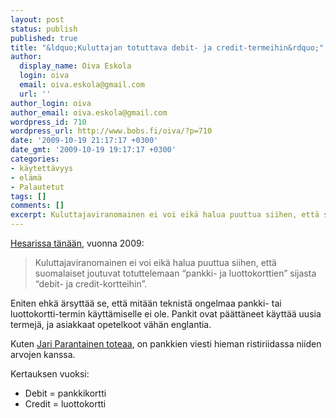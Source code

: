 ```yaml
---
layout: post
status: publish
published: true
title: "&ldquo;Kuluttajan totuttava debit- ja credit-termeihin&rdquo;"
author:
  display_name: Oiva Eskola
  login: oiva
  email: oiva.eskola@gmail.com
  url: ''
author_login: oiva
author_email: oiva.eskola@gmail.com
wordpress_id: 710
wordpress_url: http://www.bobs.fi/oiva/?p=710
date: '2009-10-19 21:17:17 +0300'
date_gmt: '2009-10-19 19:17:17 +0300'
categories:
- käytettävyys
- elämä
- Palautetut
tags: []
comments: []
excerpt: Kuluttajaviranomainen ei voi eikä halua puuttua siihen, että suomalaiset joutuvat totuttelemaan "debit- ja credit-kortteihin".
---
```

<p><a title="HS.fi: Viranomainen: Kuluttajan on vain totuttava debit- ja credit-termeihin" href="http://www.hs.fi/talous/artikkeli/Viranomainen+Kuluttajan+on+vain+totuttava+debit-+ja+credit-termeihin/1135250122418" target="_blank">Hesarissa tänään</a>, vuonna 2009:</p>
<blockquote><p>Kuluttajaviranomainen ei voi eikä halua puuttua siihen, että suomalaiset joutuvat totuttelemaan &ldquo;pankki- ja luottokorttien&rdquo; sijasta &ldquo;debit- ja credit-kortteihin&rdquo;.</p></blockquote>
<p>Eniten ehkä ärsyttää se, että mitään teknistä ongelmaa pankki- tai luottokortti-termin käyttämiselle ei ole. Pankit ovat päättäneet käyttää  uusia termejä, ja asiakkaat opetelkoot vähän englantia.</p>
<p>Kuten <a title="Gurumarkkinointi: Epävireistä arvohumppaa" href="http://gurumarkkinointi.fi/2009/10/19/epavireista-arvohumppaa/" target="_blank">Jari Parantainen toteaa</a>, on pankkien viesti hieman ristiriidassa niiden arvojen kanssa.</p>
<p>Kertauksen vuoksi:</p>
<ul>
<li>Debit = pankkikortti</li>
<li>Credit = luottokortti</li>
</ul>

